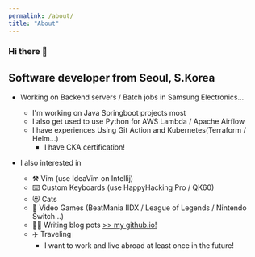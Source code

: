 ```yaml
---
permalink: /about/
title: "About"
---
```

### Hi there 👋

## Software developer from Seoul, S.Korea

- Working on Backend servers / Batch jobs in Samsung Electronics...
    - I'm working on Java Springboot projects most
    - I also get used to use Python for AWS Lambda / Apache Airflow
    - I have experiences Using Git Action and Kubernetes(Terraform / Helm...)
        - I have CKA certification!

- I also interested in
    - ⚒️ Vim (use IdeaVim on Intellij)
    - ⌨️ Custom Keyboards (use HappyHacking Pro / QK60)
    - 😻 Cats
    - 👾 Video Games (BeatMania IIDX / League of Legends / Nintendo Switch...)
    - ✍🏼 Writing blog pots [>> my github.io!](https://kaidenaura.github.io)
    - ✈️ Traveling
        - I want to work and live abroad at least once in the future!
